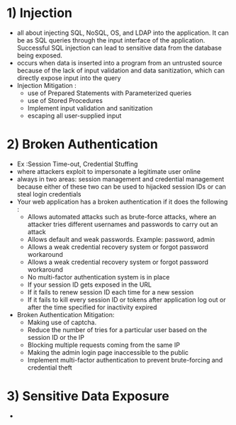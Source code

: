# 1) Injection
- all about injecting SQL, NoSQL, OS, and LDAP into the application. It can be as SQL queries through the input interface of the application. Successful SQL injection can lead to sensitive data from the database being exposed.
- occurs when data is inserted into a program from an untrusted source because of the lack of input validation and data sanitization, which can directly expose input into the query
- Injection Mitigation :
  - use of Prepared Statements with Parameterized queries
  - use of Stored Procedures
  - Implement input validation and sanitization
  - escaping all user-supplied input
# 2) Broken Authentication
- Ex :Session Time-out, Credential Stuffing
- where attackers exploit to impersonate a legitimate user online
- always in two areas: session management and credential management because either of these two can be used to hijacked session IDs or can steal login credentials
- Your web application has a broken authentication if it does the following :
  - Allows automated attacks such as brute-force attacks, where an attacker tries different usernames and passwords to carry out an attack
  - Allows default and weak passwords. Example: password, admin
  - Allows a weak credential recovery system or forgot password workaround
  - Allows a weak credential recovery system or forgot password workaround
  - No multi-factor authentication system is in place
  - If your session ID gets exposed in the URL
  - If it fails to renew session ID each time for a new session
  - If it fails to kill every session ID or tokens after application log out or after the time specified for inactivity expired
- Broken Authentication Mitigation:
  - Making use of captcha.
  - Reduce the number of tries for a particular user based on the session ID or the IP
  - Blocking multiple requests coming from the same IP
  - Making the admin login page inaccessible to the public
  - Implement multi-factor authentication to prevent brute-forcing and credential theft
# 3) Sensitive Data Exposure
- 
